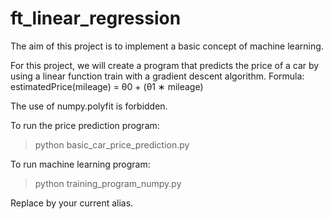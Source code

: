 # ft_linear_regression

The aim of this project is to implement a basic concept of machine learning.

For this project, we will create a program that predicts the price of a car by using a linear function train with a gradient descent algorithm.
Formula: estimatedPrice(mileage) = θ0 + (θ1 ∗ mileage)

The use of numpy.polyfit is forbidden. 

To run the price prediction program:
> python basic_car_price_prediction.py

To run machine learning program:
> python training_program_numpy.py

Replace <python> by your current alias.
